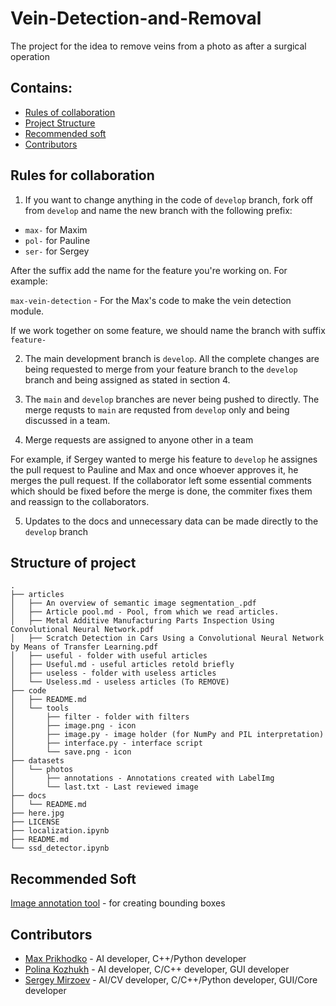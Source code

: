 # Vein-Detection-and-Removal
The project for the idea to remove veins from a photo as after a surgical operation

## Contains:

- [Rules of collaboration](#rules)
- [Project Structure](#structure)
- [Recommended soft](#recommend)
- [Contributors](#thanks)

<a name="rules"/>

## Rules for collaboration

1) If you want to change anything in the code of `develop` branch, fork off from `develop` and name the new branch with the following prefix:

- `max-` for Maxim
- `pol-` for Pauline
- `ser-` for Sergey

After the suffix add the name for the feature you're working on. For example:

`max-vein-detection` - For the Max's code to make the vein detection module.

If we work together on some feature, we should name the branch with suffix `feature-`

2) The main development branch is `develop`. All the complete changes are being requested to merge from your feature branch to the `develop` branch and being assigned as stated in section 4.

3) The `main` and `develop` branches are never being pushed to directly. The merge requsts to `main` are requsted from `develop` only and being discussed in a team.

4) Merge requests are assigned to anyone other in a team

  For example, if Sergey wanted to merge his feature to `develop` he assignes the pull request to Pauline and Max and once whoever approves it, he merges the pull request. If the collaborator left some essential comments which should be fixed before the merge is done, the commiter fixes them and reassign to the collaborators.

5) Updates to the docs and unnecessary data can be made directly to the `develop` branch

<a name="structure"/>

## Structure of project
    
    .
    ├── articles
    │   ├── An overview of semantic image segmentation_.pdf
    │   ├── Article pool.md - Pool, from which we read articles.
    │   ├── Metal Additive Manufacturing Parts Inspection Using Convolutional Neural Network.pdf
    │   ├── Scratch Detection in Cars Using a Convolutional Neural Network by Means of Transfer Learning.pdf
    │   ├── useful - folder with useful articles
    │   ├── Useful.md - useful articles retold briefly
    │   ├── useless - folder with useless articles
    │   └── Useless.md - useless articles (To REMOVE)
    ├── code
    │   ├── README.md
    │   └── tools
    │       ├── filter - folder with filters
    │       ├── image.png - icon
    │       ├── image.py - image holder (for NumPy and PIL interpretation)
    │       ├── interface.py - interface script
    │       └── save.png - icon
    ├── datasets
    │   └── photos
    │       ├── annotations - Annotations created with LabelImg
    │       └── last.txt - Last reviewed image
    ├── docs
    │   └── README.md
    ├── here.jpg
    ├── LICENSE
    ├── localization.ipynb
    ├── README.md
    └── ssd_detector.ipynb

## Recommended Soft

<a name="recommend"/>

[Image annotation tool](https://github.com/tzutalin/labelImg) - for creating bounding boxes

<a name="thanks"/>

## Contributors

- [Max Prikhodko](https://github.com/max-prihodko) - AI developer, C++/Python developer
- [Polina Kozhukh](https://github.com/PolinaRise) - AI developer, C/C++ developer, GUI developer
- [Sergey Mirzoev](https://github.com/Mr-S-Mirzoev) - AI/CV developer, C/C++/Python developer, GUI/Core developer
